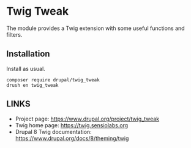 # Twig Tweak

The  module provides a Twig extension with some useful functions and filters.

## Installation
Install as usual.
```shell
composer require drupal/twig_tweak
drush en twig_tweak
```

## LINKS
* Project page: https://www.drupal.org/project/twig_tweak
* Twig home page: https://twig.sensiolabs.org
* Drupal 8 Twig documentation: https://www.drupal.org/docs/8/theming/twig

